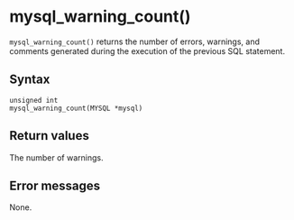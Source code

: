 mysql_warning_count() 
==========================================

`mysql_warning_count()` returns the number of errors, warnings, and comments generated during the execution of the previous SQL statement. 

Syntax 
---------------------------

```unknow
unsigned int
mysql_warning_count(MYSQL *mysql)
```



Return values 
----------------------------------

The number of warnings.

Error messages 
-----------------------------------

None.
